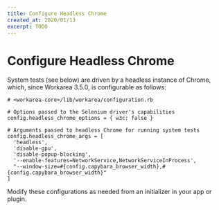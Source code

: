 ```yaml
---
title: Configure Headless Chrome
created_at: 2020/01/13
excerpt: TODO
---
```


# Configure Headless Chrome

System tests (see below) are driven by a headless instance of Chrome, which, since Workarea 3.5.0, is configurable as follows:

```
# <workarea-core>/lib/workarea/configuration.rb

# Options passed to the Selenium driver's capabilities
config.headless_chrome_options = { w3c: false }

# Arguments passed to headless Chrome for running system tests
config.headless_chrome_args = [
  'headless',
  'disable-gpu',
  'disable-popup-blocking',
  '--enable-features=NetworkService,NetworkServiceInProcess',
  "--window-size=#{config.capybara_browser_width},#{config.capybara_browser_width}"
]
```

Modify these configurations as needed from an initializer in your app or plugin.
